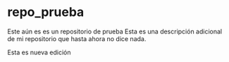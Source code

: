 # repo_prueba
Este aún es es un repositorio de prueba
Esta es una descripción adicional de mi repositorio que hasta ahora no dice nada.

Esta es nueva edición
